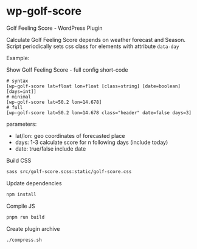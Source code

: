# wp-golf-score
Golf Feeling Score - WordPress Plugin

Calculate Golf Feeling Score depends on weather forecast and Season.\
Script periodically sets css class for elements with attribute `data-day`

Example:

Show Golf Feeling Score - full config short-code
```text
# syntax
[wp-golf-score lat=float lon=float [class=string] [date=boolean] [days=int]]
# minimal
[wp-golf-score lat=50.2 lon=14.678]
# full
[wp-golf-score lat=50.2 lon=14.678 class="header" date=false days=3]
```
parameters:

* lat/lon: geo coordinates of forecasted place
* days: 1-3 calculate score for n following days (include today)
* date: true/false include date

Build CSS 
```bash
sass src/golf-score.scss:static/golf-score.css
```

Update dependencies
```bash
npm install
```

Compile JS
```bash
pnpm run build
```

Create plugin archive
```bash
./compress.sh
```